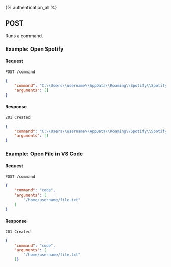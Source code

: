 {% authentication_all %}

## POST

Runs a command.

### Example: Open Spotify

#### Request

`POST /command`

```json
{
    "command": "C:\\Users\\username\\AppData\\Roaming\\Spotify\\Spotify.exe",
    "arguments": []
}
```

#### Response

`201 Created`

```json
{
    "command": "C:\\Users\\username\\AppData\\Roaming\\Spotify\\Spotify.exe",
    "arguments": []
}
```

### Example: Open File in VS Code

#### Request

`POST /command`

```json
{
    "command": "code",
    "arguments": [
        "/home/username/file.txt"
    ]
}
```

#### Response

`201 Created`

```json
{
    "command": "code",
    "arguments": [
        "/home/username/file.txt"
    ]}
```
